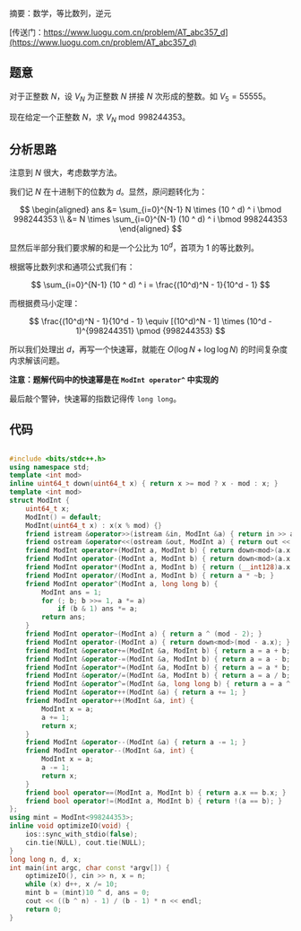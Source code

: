 摘要：数学，等比数列，逆元

[传送门：https://www.luogu.com.cn/problem/AT_abc357_d](https://www.luogu.com.cn/problem/AT_abc357_d)

## 题意

对于正整数 $N$，设 $V_N$ 为正整数 $N$ 拼接 $N$ 次形成的整数。如 $V_5 = 55555$。

现在给定一个正整数 $N$，求 $V_N \bmod 998244353$。

## 分析思路

注意到 $N$ 很大，考虑数学方法。

我们记 $N$ 在十进制下的位数为 $d$。显然，原问题转化为：

$$
\begin{aligned}
ans &= \sum_{i=0}^{N-1} N \times (10 ^ d) ^ i \bmod 998244353 \\
&= N \times \sum_{i=0}^{N-1} (10 ^ d) ^ i \bmod 998244353
\end{aligned}
$$

显然后半部分我们要求解的和是一个公比为 $10^d$，首项为 $1$ 的等比数列。

根据等比数列求和通项公式我们有：

$$
\sum_{i=0}^{N-1} (10 ^ d) ^ i = \frac{(10^d)^N - 1}{10^d - 1}
$$

而根据费马小定理：

$$
\frac{(10^d)^N - 1}{10^d - 1} \equiv [(10^d)^N - 1] \times (10^d - 1)^{998244351} \pmod {998244353}
$$

所以我们处理出 $d$，再写一个快速幂，就能在 $O\left(\log N + \log \log N \right)$ 的时间复杂度内求解该问题。

**注意：题解代码中的快速幂是在 `ModInt operator^` 中实现的**

最后敲个警钟，快速幂的指数记得传 `long long`。

## 代码

```cpp

#include <bits/stdc++.h>
using namespace std;
template <int mod>
inline uint64_t down(uint64_t x) { return x >= mod ? x - mod : x; }
template <int mod>
struct ModInt {
    uint64_t x;
    ModInt() = default;
    ModInt(uint64_t x) : x(x % mod) {}
    friend istream &operator>>(istream &in, ModInt &a) { return in >> a.x; }
    friend ostream &operator<<(ostream &out, ModInt a) { return out << a.x; }
    friend ModInt operator+(ModInt a, ModInt b) { return down<mod>(a.x + b.x); }
    friend ModInt operator-(ModInt a, ModInt b) { return down<mod>(a.x - b.x + mod); }
    friend ModInt operator*(ModInt a, ModInt b) { return (__int128)a.x * b.x % mod; }
    friend ModInt operator/(ModInt a, ModInt b) { return a * ~b; }
    friend ModInt operator^(ModInt a, long long b) {
        ModInt ans = 1;
        for (; b; b >>= 1, a *= a)
            if (b & 1) ans *= a;
        return ans;
    }
    friend ModInt operator~(ModInt a) { return a ^ (mod - 2); }
    friend ModInt operator-(ModInt a) { return down<mod>(mod - a.x); }
    friend ModInt &operator+=(ModInt &a, ModInt b) { return a = a + b; }
    friend ModInt &operator-=(ModInt &a, ModInt b) { return a = a - b; }
    friend ModInt &operator*=(ModInt &a, ModInt b) { return a = a * b; }
    friend ModInt &operator/=(ModInt &a, ModInt b) { return a = a / b; }
    friend ModInt &operator^=(ModInt &a, long long b) { return a = a ^ b; }
    friend ModInt &operator++(ModInt &a) { return a += 1; }
    friend ModInt operator++(ModInt &a, int) {
        ModInt x = a;
        a += 1;
        return x;
    }
    friend ModInt &operator--(ModInt &a) { return a -= 1; }
    friend ModInt operator--(ModInt &a, int) {
        ModInt x = a;
        a -= 1;
        return x;
    }
    friend bool operator==(ModInt a, ModInt b) { return a.x == b.x; }
    friend bool operator!=(ModInt a, ModInt b) { return !(a == b); }
};
using mint = ModInt<998244353>;
inline void optimizeIO(void) {
    ios::sync_with_stdio(false);
    cin.tie(NULL), cout.tie(NULL);
}
long long n, d, x;
int main(int argc, char const *argv[]) {
    optimizeIO(), cin >> n, x = n;
    while (x) d++, x /= 10;
    mint b = (mint)10 ^ d, ans = 0;
    cout << ((b ^ n) - 1) / (b - 1) * n << endl;
    return 0;
}

```
